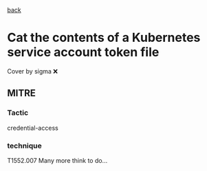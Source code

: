 [back](../index.md)
# Cat the contents of a Kubernetes service account token file
Cover by sigma :x: 
## MITRE
### Tactic
credential-access
### technique
T1552.007
Many more think to do...